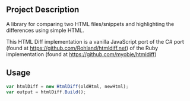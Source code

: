 ## Project Description

A library for comparing two HTML files/snippets and highlighting the differences using simple HTML.

This HTML Diff implementation is a vanilla JavaScript port of the C# port (found at https://github.com/Rohland/htmldiff.net) of the Ruby implementation (found at https://github.com/myobie/htmldiff)

## Usage

```JavaScript
var htmlDiff = new HtmlDiff(oldHtml, newHtml);
var output = htmlDiff.Build();
```